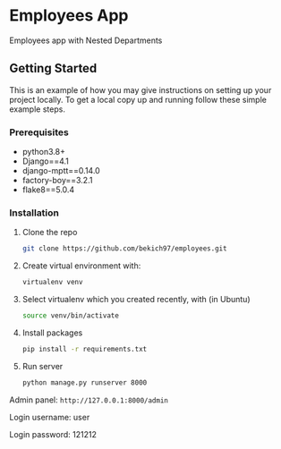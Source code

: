# Employees App

Employees app with Nested Departments


<!-- GETTING STARTED -->
## Getting Started

This is an example of how you may give instructions on setting up your project locally.
To get a local copy up and running follow these simple example steps.

### Prerequisites

* python3.8+
* Django==4.1
* django-mptt==0.14.0
* factory-boy==3.2.1
* flake8==5.0.4

### Installation

1. Clone the repo
   ```sh
   git clone https://github.com/bekich97/employees.git
   ```
2. Create virtual environment with:
   ```sh
   virtualenv venv
   ```
3. Select virtualenv which you created recently, with (in Ubuntu)
   ```sh
   source venv/bin/activate
   ```
4. Install  packages
   ```sh
   pip install -r requirements.txt
   ```
5. Run server
   ```sh
   python manage.py runserver 8000
   ```

Admin panel: ```http://127.0.0.1:8000/admin```

Login username: user

Login password: 121212